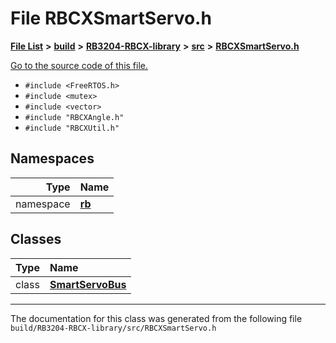 
# File RBCXSmartServo.h


[**File List**](files.md) **>** [**build**](dir_4fef79e7177ba769987a8da36c892c5f.md) **>** [**RB3204-RBCX-library**](dir_6e2f6bf38ad600996f360c484704d30b.md) **>** [**src**](dir_2fb57cfb6554052417264f60890e0af6.md) **>** [**RBCXSmartServo.h**](_r_b_c_x_smart_servo_8h.md)

[Go to the source code of this file.](_r_b_c_x_smart_servo_8h_source.md)



* `#include <FreeRTOS.h>`
* `#include <mutex>`
* `#include <vector>`
* `#include "RBCXAngle.h"`
* `#include "RBCXUtil.h"`









## Namespaces

| Type | Name |
| ---: | :--- |
| namespace | [**rb**](namespacerb.md) <br> |

## Classes

| Type | Name |
| ---: | :--- |
| class | [**SmartServoBus**](classrb_1_1_smart_servo_bus.md) <br> |














------------------------------
The documentation for this class was generated from the following file `build/RB3204-RBCX-library/src/RBCXSmartServo.h`
